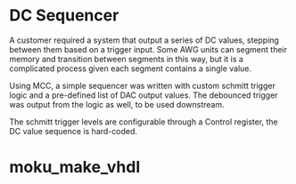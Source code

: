 # DC Sequencer

A customer required a system that output a series of DC values, stepping between them based on a trigger input. Some AWG units can segment their memory and transition between segments in this way, but it is a complicated process given each segment contains a single value.

Using MCC, a simple sequencer was written with custom schmitt trigger logic and a pre-defined list of DAC output values. The debounced trigger was output from the logic as well, to be used downstream.

The schmitt trigger levels are configurable through a Control register, the DC value sequence is hard-coded.
# moku_make_vhdl
